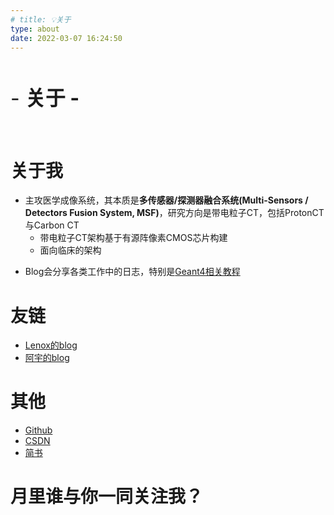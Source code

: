 ```yaml
---
# title: 💡关于
type: about
date: 2022-03-07 16:24:50
---
```


<link rel="stylesheet" href="../fonts/iconfont3/iconfont.css">
<br>
<br>
<div class="title">
    - <i class="iconfont icon-guanyu1" style="font-size: 1em;"></i><strong>关于 -</strong>
</div>
<br>
<style>
    .title{
        /* width: 90px;
        height: 90px; */
        font-size: 32px;
    }

</style>

<br>

# 关于我

* 主攻医学成像系统，其本质是**多传感器/探测器融合系统(Multi-Sensors / Detectors Fusion System, MSF)**，研究方向是带电粒子CT，包括ProtonCT与Carbon CT
    * 带电粒子CT架构基于有源阵像素CMOS芯片构建
    * 面向临床的架构
<!-- * 同时参与部分传播学领域，NLP及舆情相关的研究
    * 我的[英文CV](../CV-English/)
    * 我的[中文CV](../CV/)
    * 我的[Publications](../Publications/) -->
* Blog会分享各类工作中的日志，特别是[Geant4相关教程](../tags/Geant4/)


# 友链

- [Lenox的blog](https://cyw1001.github.io/)
- [阿宇的blog](https://zero1248.github.io/)

# 其他

- [Github](https://github.com/Myoontyee)
- [CSDN](https://blog.csdn.net/myoonyee_chen_csdn)
- [简书](https://www.jianshu.com/u/0044b2811860)

# 月里谁与你一同关注我？
<script type='text/javascript' id='clustrmaps' src='//cdn.clustrmaps.com/map_v2.js?cl=ffffff&w=600&t=m&d=j9aSHRPGU6zZIangg1Mvq25DSRoCF_C8oCAmNnDMu8E&cmn=ff0000&cmo=ff0000'></script>